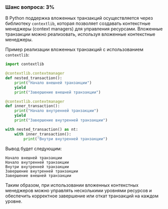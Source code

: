### Шанс вопроса: 3%

В Python поддержка вложенных транзакций осуществляется через библиотеку `contextlib`, которая позволяет создавать контекстные менеджеры (context managers) для управления ресурсами. Вложенные транзакции можно реализовать, используя вложенные контекстные менеджеры.

Пример реализации вложенных транзакций с использованием `contextlib`:

```python
import contextlib

@contextlib.contextmanager
def nested_transaction():
    print("Начало внешней транзакции")
    yield
    print("Завершение внешней транзакции")

@contextlib.contextmanager
def inner_transaction():
    print("Начало внутренней транзакции")
    yield
    print("Завершение внутренней транзакции")

with nested_transaction() as nt:
    with inner_transaction():
        print("Внутри внутренней транзакции")
```

Вывод будет следующим:

```
Начало внешней транзакции
Начало внутренней транзакции
Внутри внутренней транзакции
Завершение внутренней транзакции
Завершение внешней транзакции
```

Таким образом, при использовании вложенных контекстных менеджеров можно управлять несколькими уровнями ресурсов и обеспечить корректное завершение или откат транзакций на каждом уровне.